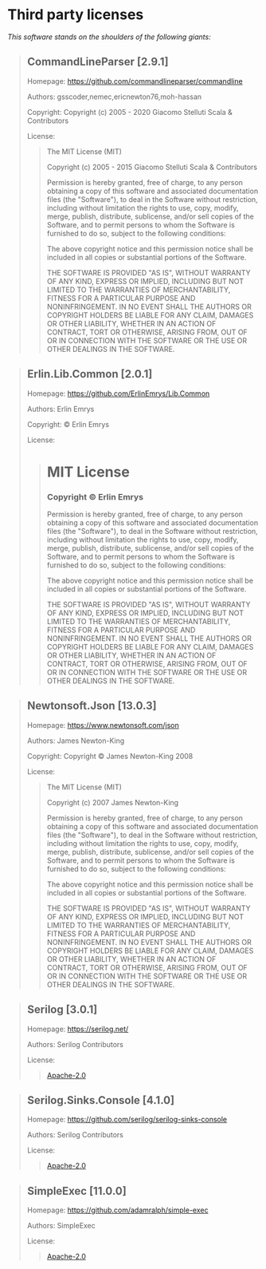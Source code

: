 Third party licenses
====================

*This software stands on the shoulders of the following giants:*


> CommandLineParser [2.9.1]
> -------------------------
> 
> Homepage: <https://github.com/commandlineparser/commandline>
> 
> Authors: gsscoder,nemec,ericnewton76,moh-hassan
> 
> Copyright: Copyright (c) 2005 - 2020 Giacomo Stelluti Scala & Contributors
> 
> License:
>> The MIT License (MIT)
>> 
>> Copyright (c) 2005 - 2015 Giacomo Stelluti Scala & Contributors
>> 
>> Permission is hereby granted, free of charge, to any person obtaining a copy
>> of this software and associated documentation files (the "Software"), to deal
>> in the Software without restriction, including without limitation the rights
>> to use, copy, modify, merge, publish, distribute, sublicense, and/or sell
>> copies of the Software, and to permit persons to whom the Software is
>> furnished to do so, subject to the following conditions:
>> 
>> The above copyright notice and this permission notice shall be included in
>> all copies or substantial portions of the Software.
>> 
>> THE SOFTWARE IS PROVIDED "AS IS", WITHOUT WARRANTY OF ANY KIND, EXPRESS OR
>> IMPLIED, INCLUDING BUT NOT LIMITED TO THE WARRANTIES OF MERCHANTABILITY,
>> FITNESS FOR A PARTICULAR PURPOSE AND NONINFRINGEMENT. IN NO EVENT SHALL THE
>> AUTHORS OR COPYRIGHT HOLDERS BE LIABLE FOR ANY CLAIM, DAMAGES OR OTHER
>> LIABILITY, WHETHER IN AN ACTION OF CONTRACT, TORT OR OTHERWISE, ARISING FROM,
>> OUT OF OR IN CONNECTION WITH THE SOFTWARE OR THE USE OR OTHER DEALINGS IN
>> THE SOFTWARE.
>> 
> 

> Erlin.Lib.Common [2.0.1]
> ------------------------
> 
> Homepage: <https://github.com/ErlinEmrys/Lib.Common>
> 
> Authors: Erlin Emrys
> 
> Copyright: © Erlin Emrys
> 
> License:
>> # MIT License
>> 
>> ### Copyright © Erlin Emrys
>> 
>> Permission is hereby granted, free of charge, to any person obtaining a copy
>> of this software and associated documentation files (the "Software"), to deal
>> in the Software without restriction, including without limitation the rights
>> to use, copy, modify, merge, publish, distribute, sublicense, and/or sell
>> copies of the Software, and to permit persons to whom the Software is
>> furnished to do so, subject to the following conditions:
>> 
>> The above copyright notice and this permission notice shall be included in all
>> copies or substantial portions of the Software.
>> 
>> THE SOFTWARE IS PROVIDED "AS IS", WITHOUT WARRANTY OF ANY KIND, EXPRESS OR
>> IMPLIED, INCLUDING BUT NOT LIMITED TO THE WARRANTIES OF MERCHANTABILITY,
>> FITNESS FOR A PARTICULAR PURPOSE AND NONINFRINGEMENT. IN NO EVENT SHALL THE
>> AUTHORS OR COPYRIGHT HOLDERS BE LIABLE FOR ANY CLAIM, DAMAGES OR OTHER
>> LIABILITY, WHETHER IN AN ACTION OF CONTRACT, TORT OR OTHERWISE, ARISING FROM,
>> OUT OF OR IN CONNECTION WITH THE SOFTWARE OR THE USE OR OTHER DEALINGS IN THE
>> SOFTWARE.
>> 
> 

> Newtonsoft.Json [13.0.3]
> ------------------------
> 
> Homepage: <https://www.newtonsoft.com/json>
> 
> Authors: James Newton-King
> 
> Copyright: Copyright © James Newton-King 2008
> 
> License:
>> The MIT License (MIT)
>> 
>> Copyright (c) 2007 James Newton-King
>> 
>> Permission is hereby granted, free of charge, to any person obtaining a copy of
>> this software and associated documentation files (the "Software"), to deal in
>> the Software without restriction, including without limitation the rights to
>> use, copy, modify, merge, publish, distribute, sublicense, and/or sell copies of
>> the Software, and to permit persons to whom the Software is furnished to do so,
>> subject to the following conditions:
>> 
>> The above copyright notice and this permission notice shall be included in all
>> copies or substantial portions of the Software.
>> 
>> THE SOFTWARE IS PROVIDED "AS IS", WITHOUT WARRANTY OF ANY KIND, EXPRESS OR
>> IMPLIED, INCLUDING BUT NOT LIMITED TO THE WARRANTIES OF MERCHANTABILITY, FITNESS
>> FOR A PARTICULAR PURPOSE AND NONINFRINGEMENT. IN NO EVENT SHALL THE AUTHORS OR
>> COPYRIGHT HOLDERS BE LIABLE FOR ANY CLAIM, DAMAGES OR OTHER LIABILITY, WHETHER
>> IN AN ACTION OF CONTRACT, TORT OR OTHERWISE, ARISING FROM, OUT OF OR IN
>> CONNECTION WITH THE SOFTWARE OR THE USE OR OTHER DEALINGS IN THE SOFTWARE.
>> 
> 

> Serilog [3.0.1]
> ---------------
> 
> Homepage: <https://serilog.net/>
> 
> Authors: Serilog Contributors
> 
> License:
>> [Apache-2.0](https://spdx.org/licenses/Apache-2.0.html)
> 

> Serilog.Sinks.Console [4.1.0]
> -----------------------------
> 
> Homepage: <https://github.com/serilog/serilog-sinks-console>
> 
> Authors: Serilog Contributors
> 
> License:
>> [Apache-2.0](https://spdx.org/licenses/Apache-2.0.html)
> 

> SimpleExec [11.0.0]
> -------------------
> 
> Homepage: <https://github.com/adamralph/simple-exec>
> 
> Authors: SimpleExec
> 
> License:
>> [Apache-2.0](https://spdx.org/licenses/Apache-2.0.html)
> 

